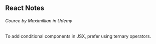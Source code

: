 ## React Notes
###### Cource by Maximillian in Udemy

To add conditional components in JSX, prefer using ternary operators.